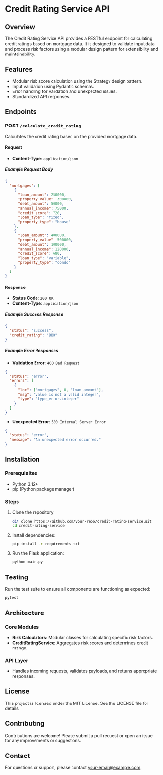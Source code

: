 # Credit Rating Service API

## Overview
The Credit Rating Service API provides a RESTful endpoint for calculating credit ratings based on mortgage data. It is designed to validate input data and process risk factors using a modular design pattern for extensibility and maintainability.

## Features
- Modular risk score calculation using the Strategy design pattern.
- Input validation using Pydantic schemas.
- Error handling for validation and unexpected issues.
- Standardized API responses.

## Endpoints

### POST `/calculate_credit_rating`
Calculates the credit rating based on the provided mortgage data.

#### Request
- **Content-Type**: `application/json`

##### Example Request Body
```json
{
  "mortgages": [
    {
      "loan_amount": 250000,
      "property_value": 300000,
      "debt_amount": 50000,
      "annual_income": 75000,
      "credit_score": 720,
      "loan_type": "fixed",
      "property_type": "house"
    },
    {
      "loan_amount": 400000,
      "property_value": 500000,
      "debt_amount": 100000,
      "annual_income": 120000,
      "credit_score": 680,
      "loan_type": "variable",
      "property_type": "condo"
    }
  ]
}
```

#### Response
- **Status Code**: `200 OK`
- **Content-Type**: `application/json`

##### Example Success Response
```json
{
  "status": "success",
  "credit_rating": "BBB"
}
```

##### Example Error Responses
- **Validation Error**: `400 Bad Request`
```json
{
  "status": "error",
  "errors": [
    {
      "loc": ["mortgages", 0, "loan_amount"],
      "msg": "value is not a valid integer",
      "type": "type_error.integer"
    }
  ]
}
```

- **Unexpected Error**: `500 Internal Server Error`
```json
{
  "status": "error",
  "message": "An unexpected error occurred."
}
```

## Installation

### Prerequisites
- Python 3.12+
- pip (Python package manager)

### Steps
1. Clone the repository:
   ```bash
   git clone https://github.com/your-repo/credit-rating-service.git
   cd credit-rating-service
   ```

2. Install dependencies:
   ```bash
   pip install -r requirements.txt
   ```

3. Run the Flask application:
   ```bash
   python main.py
   ```

## Testing
Run the test suite to ensure all components are functioning as expected:
```bash
pytest
```

## Architecture

### Core Modules
- **Risk Calculators**: Modular classes for calculating specific risk factors.
- **CreditRatingService**: Aggregates risk scores and determines credit ratings.

### API Layer
- Handles incoming requests, validates payloads, and returns appropriate responses.

## License
This project is licensed under the MIT License. See the LICENSE file for details.

## Contributing
Contributions are welcome! Please submit a pull request or open an issue for any improvements or suggestions.

## Contact
For questions or support, please contact [your-email@example.com](mailto:your-email@example.com).


